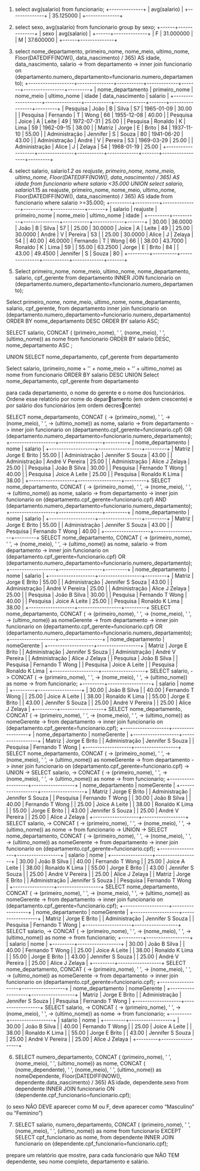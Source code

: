 1. select avg(salario) from funcionario;
+--------------+
| avg(salario) |
+--------------+
|    35.125000 |
+--------------+

2. select sexo, avg(salario) from funcionario group by sexo;
+------+--------------+
| sexo | avg(salario) |
+------+--------------+
| F    |    31.000000 |
| M    |    37.600000 |
+------+--------------+

3. select nome_departamento, primeiro_nome, nome_meio, ultimo_nome, Floor(DATEDIFF(NOW(), data_nascimento) / 365) AS idade, data_nascimento, salario
    ->     from departamento 
    ->     inner join funcionario on (departamento.numero_departamento=funcionario.numero_departamento);
+-------------------+---------------+-----------+-------------+-------+-----------------+---------+
| nome_departamento | primeiro_nome | nome_meio | ultimo_nome | idade | data_nascimento | salario |
+-------------------+---------------+-----------+-------------+-------+-----------------+---------+
| Pesquisa          | João          | B         | Silva       |    57 | 1965-01-09      |   30.00 |
| Pesquisa          | Fernando      | T         | Wong        |    66 | 1955-12-08      |   40.00 |
| Pesquisa          | Joice         | A         | Leite       |    49 | 1972-07-31      |   25.00 |
| Pesquisa          | Ronaldo       | K         | Lima        |    59 | 1962-09-15      |   38.00 |
| Matriz            | Jorge         | E         | Brito       |    84 | 1937-11-10      |   55.00 |
| Administração     | Jennifer      | S         | Souza       |    80 | 1941-06-20      |   43.00 |
| Administração     | André         | V         | Pereira     |    53 | 1969-03-29      |   25.00 |
| Administração     | Alice         | J         | Zelaya      |    54 | 1968-01-19      |   25.00 |
+-------------------+---------------+-----------+-------------+-------+-----------------+---------+


4. select salario,  salario*1.2 as reajuste, primeiro_nome, nome_meio, ultimo_nome, Floor(DATEDIFF(NOW(), data_nascimento) / 365) AS idade
    from funcionario
    where salario <35.000
    UNION
    select salario,  salario*1.15 as reajuste, primeiro_nome, nome_meio, ultimo_nome, Floor(DATEDIFF(NOW(), data_nascimento) / 365) AS idade
    from funcionario
    where salario >=35.000;
+---------+----------+---------------+-----------+-------------+-------+
| salario | reajuste | primeiro_nome | nome_meio | ultimo_nome | idade |
+---------+----------+---------------+-----------+-------------+-------+
|   30.00 |  36.0000 | João          | B         | Silva       |    57 |
|   25.00 |  30.0000 | Joice         | A         | Leite       |    49 |
|   25.00 |  30.0000 | André         | V         | Pereira     |    53 |
|   25.00 |  30.0000 | Alice         | J         | Zelaya      |    54 |
|   40.00 |  46.0000 | Fernando      | T         | Wong        |    66 |
|   38.00 |  43.7000 | Ronaldo       | K         | Lima        |    59 |
|   55.00 |  63.2500 | Jorge         | E         | Brito       |    84 |
|   43.00 |  49.4500 | Jennifer      | S         | Souza       |    80 |
+---------+----------+---------------+-----------+-------------+-------+


5. Select primeiro_nome, nome_meio, ultimo_nome, nome_departamento, salario, cpf_gerente
from departamento 
INNER JOIN funcionario on (departamento.numero_departamento=funcionario.numero_departamento);

Select primeiro_nome, nome_meio, ultimo_nome, nome_departamento, salario, cpf_gerente,
from departamento 
inner join funcionario on (departamento.numero_departamento=funcionario.numero_departamento)
ORDER BY nome_departamento DESC
ORDER BY salario ASC;

SELECT salario,
     CONCAT (
     (primeiro_nome), ' ',
     (nome_meio), ' ',
     (ultimo_nome)) as nome
    from funcionario
ORDER BY salario DESC, nome_departamento ASC ;

UNION
SELECT nome_departamento, cpf_gerente
from departamento


Select salario, (primeiro_nome + '' + nome_meio + '' + ultimo_nome) as nome
from funcionario
ORDER BY salario DESC
UNION
Select nome_departamento, cpf_gerente
from departamento

para cada departamento, o nome
do gerente e o nome dos funcionários. Ordene esse relatório por nome do departamento (em ordem crescente) e por salário dos funcionários (em ordem decrescente)

SELECT nome_departamento, CONCAT (
    ->      (primeiro_nome), ' ',
    ->      (nome_meio), ' ',
    ->      (ultimo_nome)) as nome, salario 
    ->      from departamento
    ->      inner join funcionario on (departamento.cpf_gerente=funcionario.cpf) OR (departamento.numero_departamento=funcionario.numero_departamento);
+-------------------+------------------+---------+
| nome_departamento | nome             | salario |
+-------------------+------------------+---------+
| Matriz            | Jorge E Brito    |   55.00 |
| Administração     | Jennifer S Souza |   43.00 |
| Administração     | André V Pereira  |   25.00 |
| Administração     | Alice J Zelaya   |   25.00 |
| Pesquisa          | João B Silva     |   30.00 |
| Pesquisa          | Fernando T Wong  |   40.00 |
| Pesquisa          | Joice A Leite    |   25.00 |
| Pesquisa          | Ronaldo K Lima   |   38.00 |
+-------------------+------------------+---------+
SELECT nome_departamento, CONCAT (
    ->      (primeiro_nome), ' ',
    ->      (nome_meio), ' ',
    ->      (ultimo_nome)) as nome, salario 
    ->      from departamento
    ->      inner join funcionario on (departamento.cpf_gerente=funcionario.cpf) AND (departamento.numero_departamento=funcionario.numero_departamento);
+-------------------+------------------+---------+
| nome_departamento | nome             | salario |
+-------------------+------------------+---------+
| Matriz            | Jorge E Brito    |   55.00 |
| Administração     | Jennifer S Souza |   43.00 |
| Pesquisa          | Fernando T Wong  |   40.00 |
+-------------------+------------------+---------+
SELECT nome_departamento, CONCAT (
    ->      (primeiro_nome), ' ',
    ->      (nome_meio), ' ',
    ->      (ultimo_nome)) as nome, salario 
    ->      from departamento
    ->      inner join funcionario on (departamento.cpf_gerente=funcionario.cpf) OR (departamento.numero_departamento=funcionario.numero_departamento);
+-------------------+------------------+---------+
| nome_departamento | nome             | salario |
+-------------------+------------------+---------+
| Matriz            | Jorge E Brito    |   55.00 |
| Administração     | Jennifer S Souza |   43.00 |
| Administração     | André V Pereira  |   25.00 |
| Administração     | Alice J Zelaya   |   25.00 |
| Pesquisa          | João B Silva     |   30.00 |
| Pesquisa          | Fernando T Wong  |   40.00 |
| Pesquisa          | Joice A Leite    |   25.00 |
| Pesquisa          | Ronaldo K Lima   |   38.00 |
+-------------------+------------------+---------+
SELECT nome_departamento, CONCAT (
    ->      (primeiro_nome), ' ',
    ->      (nome_meio), ' ',
    ->      (ultimo_nome)) as nomeGerente
    ->      from departamento
    ->      inner join funcionario on (departamento.cpf_gerente=funcionario.cpf) OR (departamento.numero_departamento=funcionario.numero_departamento);
+-------------------+------------------+
| nome_departamento | nomeGerente      |
+-------------------+------------------+
| Matriz            | Jorge E Brito    |
| Administração     | Jennifer S Souza |
| Administração     | André V Pereira  |
| Administração     | Alice J Zelaya   |
| Pesquisa          | João B Silva     |
| Pesquisa          | Fernando T Wong  |
| Pesquisa          | Joice A Leite    |
| Pesquisa          | Ronaldo K Lima   |
+-------------------+------------------+
SELECT salario,
    ->      CONCAT (
    ->      (primeiro_nome), ' ',
    ->      (nome_meio), ' ',
    ->      (ultimo_nome)) as nome 
    ->      from funcionario;
+---------+------------------+
| salario | nome             |
+---------+------------------+
|   30.00 | João B Silva     |
|   40.00 | Fernando T Wong  |
|   25.00 | Joice A Leite    |
|   38.00 | Ronaldo K Lima   |
|   55.00 | Jorge E Brito    |
|   43.00 | Jennifer S Souza |
|   25.00 | André V Pereira  |
|   25.00 | Alice J Zelaya   |
+---------+------------------+
SELECT nome_departamento, CONCAT (
    ->      (primeiro_nome), ' ',
    ->      (nome_meio), ' ',
    ->      (ultimo_nome)) as nomeGerente
    ->      from departamento
    ->      inner join funcionario on (departamento.cpf_gerente=funcionario.cpf);
+-------------------+------------------+
| nome_departamento | nomeGerente      |
+-------------------+------------------+
| Matriz            | Jorge E Brito    |
| Administração     | Jennifer S Souza |
| Pesquisa          | Fernando T Wong  |
+-------------------+------------------+
SELECT nome_departamento, CONCAT (
    ->      (primeiro_nome), ' ',
    ->      (nome_meio), ' ',
    ->      (ultimo_nome)) as nomeGerente
    ->      from departamento
    ->      inner join funcionario on (departamento.cpf_gerente=funcionario.cpf)
    ->      UNION
    ->  SELECT salario,
    ->      CONCAT (
    ->      (primeiro_nome), ' ',
    ->      (nome_meio), ' ',
    ->      (ultimo_nome)) as nome 
    ->      from funcionario;
+-------------------+------------------+
| nome_departamento | nomeGerente      |
+-------------------+------------------+
| Matriz            | Jorge E Brito    |
| Administração     | Jennifer S Souza |
| Pesquisa          | Fernando T Wong  |
| 30.00             | João B Silva     |
| 40.00             | Fernando T Wong  |
| 25.00             | Joice A Leite    |
| 38.00             | Ronaldo K Lima   |
| 55.00             | Jorge E Brito    |
| 43.00             | Jennifer S Souza |
| 25.00             | André V Pereira  |
| 25.00             | Alice J Zelaya   |
+-------------------+------------------+
SELECT salario,
    ->      CONCAT (
    ->      (primeiro_nome), ' ',
    ->      (nome_meio), ' ',
    ->      (ultimo_nome)) as nome 
    ->      from funcionario
    -> UNION
    -> SELECT nome_departamento, CONCAT (
    ->      (primeiro_nome), ' ',
    ->      (nome_meio), ' ',
    ->      (ultimo_nome)) as nomeGerente
    ->      from departamento
    ->      inner join funcionario on (departamento.cpf_gerente=funcionario.cpf);
+-----------------+------------------+
| salario         | nome             |
+-----------------+------------------+
| 30.00           | João B Silva     |
| 40.00           | Fernando T Wong  |
| 25.00           | Joice A Leite    |
| 38.00           | Ronaldo K Lima   |
| 55.00           | Jorge E Brito    |
| 43.00           | Jennifer S Souza |
| 25.00           | André V Pereira  |
| 25.00           | Alice J Zelaya   |
| Matriz          | Jorge E Brito    |
| Administração   | Jennifer S Souza |
| Pesquisa        | Fernando T Wong  |
+-----------------+------------------+
SELECT nome_departamento, CONCAT (
    ->      (primeiro_nome), ' ',
    ->      (nome_meio), ' ',
    ->      (ultimo_nome)) as nomeGerente
    ->      from departamento
    ->      inner join funcionario on (departamento.cpf_gerente=funcionario.cpf);
+-------------------+------------------+
| nome_departamento | nomeGerente      |
+-------------------+------------------+
| Matriz            | Jorge E Brito    |
| Administração     | Jennifer S Souza |
| Pesquisa          | Fernando T Wong  |
+-------------------+------------------+
SELECT salario,
    ->      CONCAT (
    ->      (primeiro_nome), ' ',
    ->      (nome_meio), ' ',
    ->      (ultimo_nome)) as nome 
    ->      from funcionario;
+---------+------------------+
| salario | nome             |
+---------+------------------+
|   30.00 | João B Silva     |
|   40.00 | Fernando T Wong  |
|   25.00 | Joice A Leite    |
|   38.00 | Ronaldo K Lima   |
|   55.00 | Jorge E Brito    |
|   43.00 | Jennifer S Souza |
|   25.00 | André V Pereira  |
|   25.00 | Alice J Zelaya   |
+---------+------------------+
SELECT nome_departamento, CONCAT (
    ->      (primeiro_nome), ' ',
    ->      (nome_meio), ' ',
    ->      (ultimo_nome)) as nomeGerente
    ->      from departamento
    ->      inner join funcionario on (departamento.cpf_gerente=funcionario.cpf);
+-------------------+------------------+
| nome_departamento | nomeGerente      |
+-------------------+------------------+
| Matriz            | Jorge E Brito    |
| Administração     | Jennifer S Souza |
| Pesquisa          | Fernando T Wong  |
+-------------------+------------------+
SELECT salario,
    ->      CONCAT (
    ->      (primeiro_nome), ' ',
    ->      (nome_meio), ' ',
    ->      (ultimo_nome)) as nome 
    ->      from funcionario;
+---------+------------------+
| salario | nome             |
+---------+------------------+
|   30.00 | João B Silva     |
|   40.00 | Fernando T Wong  |
|   25.00 | Joice A Leite    |
|   38.00 | Ronaldo K Lima   |
|   55.00 | Jorge E Brito    |
|   43.00 | Jennifer S Souza |
|   25.00 | André V Pereira  |
|   25.00 | Alice J Zelaya   |
+---------+------------------+





6. SELECT numero_departamento,
       CONCAT (
   (primeiro_nome), ' ',
   (nome_meio), ' ',
   (ultimo_nome)) as nome, CONCAT (
   (nome_dependente), ' ',
   (nome_meio), ' ',
   (ultimo_nome)) as nomeDependente, Floor(DATEDIFF(NOW(), dependente.data_nascimento) / 365) AS idade, dependente.sexo
  from dependente
  INNER JOIN funcionario ON (dependente.cpf_funcionario=funcionario.cpf); 




(o sexo NÃO DEVE aparecer como M ou F, deve aparecer como “Masculino” ou “Feminino”)

7. SELECT salario, numero_departamento,
       CONCAT (
   (primeiro_nome), ' ',
   (nome_meio), ' ',
   (ultimo_nome)) as nome 
  from funcionario
  EXCEPT 
  SELECT cpf_funcionario as nome, 
  from dependente
  INNER JOIN funcionario on (dependente.cpf_funcionario=funcionario.cpf);

prepare um relatório que mostre, para cada funcionário que NÃO
TEM dependente, seu nome completo, departamento e salário.








